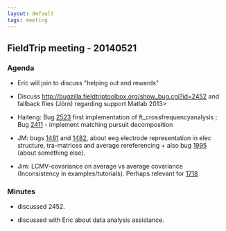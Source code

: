 ```yaml
---
layout: default
tags: meeting
---
```


## FieldTrip meeting - 20140521

### Agenda


*  Eric will join to discuss "helping out and rewards"

*  Discuss http://bugzilla.fieldtriptoolbox.org/show_bug.cgi?id=2452 and fallback files (Jörn) regarding support Matlab 2013> 

*  Haiteng: Bug [2523](http://bugzilla.fieldtriptoolbox.org/show_bug.cgi?id=2523)  first implementation of ft_crossfrequencyanalysis ; Bug [2411](http://bugzilla.fieldtriptoolbox.org/show_bug.cgi?id=2411) - implement matching pursuit decomposition

*  JM: bugs [1481](http://bugzilla.fieldtriptoolbox.org/show_bug.cgi?id=1481) and [1482](http://bugzilla.fieldtriptoolbox.org/show_bug.cgi?id=1482), about eeg electrode representation in elec structure, tra-matrices and average rereferencing + also bug [1995](http://bugzilla.fieldtriptoolbox.org/show_bug.cgi?id=1995) (about something else).

*  Jim: LCMV-covariance on average vs average covariance (Inconsistency in examples/tutorials). Perhaps relevant for [1718](http://bugzilla.fieldtriptoolbox.org/show_bug.cgi?id=1718)

### Minutes


*  discussed 2452.

*  discussed with Eric about data analysis assistance. 
 

